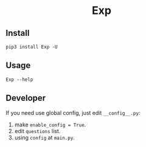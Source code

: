 <h1 style="text-align: center"> Exp </h1>

## Install

```shell
pip3 install Exp -U
```

## Usage

```shell
Exp --help
```

## Developer

If you need use global config, just edit `__config__.py`:

1. make `enable_config = True`.
2. edit `questions` list.
3. using `config` at `main.py`.
